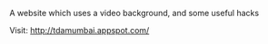 A website which uses a video background, and some useful hacks

Visit: http://tdamumbai.appspot.com/
